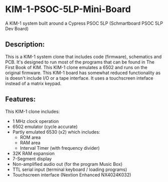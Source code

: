 # KIM-1-PSOC-5LP-Mini-Board
A KIM-1 system built around a Cypress PSOC 5LP (Schmartboard PSOC 5LP Dev Board)

## Description: ##
This is a KIM-1 system clone that includes code (firmware), schematics and PCB.
It's designed to run most of the programs that can be found in The First Book of KIM.
This KIM-1 clone emulates a 6502 and runs on the original firmware.
This KIM-1 board has somewhat reduced functionality as is doesn't include I/O or a tape interface.
It uses a touchscreen inteface instead of a matrix keypad.

## Features: ##
This KIM-1 clone includes:
  * 1 MHz clock operation
  * 6502 emulator (cycle accurate)
  * Partly emulated 6530 (x2) which includes:
    * ROM area
    * RAM area
    * Interval Timer (with frequency divider)
  * 32K RAM expansion
  * 7-Segment display
  * Non-amplified audio out (for the program Music Box)
  * TTL serial input (terminal keyboard / loading programs)
  * Touchscreen interface (Nextion Enhanced NX4024K032)
